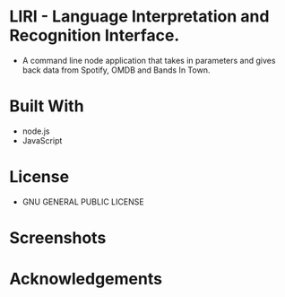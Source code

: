 # LIRI - Language Interpretation and Recognition Interface.

- A command line node application that takes in parameters and gives back data from Spotify, OMDB and Bands In Town.

# Built With
- node.js
- JavaScript

# License
- GNU GENERAL PUBLIC LICENSE

# Screenshots

# Acknowledgements